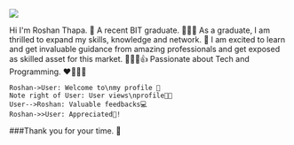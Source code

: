 ![](https://photos.app.goo.gl/Y2m8Yhj6Pyq9fXZ97)

Hi I'm Roshan Thapa. 👋
A recent BIT graduate. 👨🏻‍💻
As a graduate, I am thrilled to expand my skills, knowledge and network. 🔗
I am excited to learn and get invaluable guidance from amazing professionals and get exposed as skilled asset for this market. 👨🏻‍💻👍
Passionate about Tech and Programming. ❤️👨🏻‍💻 

                    
```seq
Roshan->User: Welcome to\nmy profile 👋 
Note right of User: User views\nprofile👩‍💻 
User-->Roshan: Valuable feedbacks💻 
Roshan->>User: Appreciated🤝!
```
###Thank you for your time. 🙏

